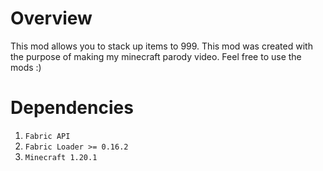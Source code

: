 # Overview
This mod allows you to stack up items to 999. This mod was created with the purpose of making my minecraft parody video. Feel free to use the mods :)

# Dependencies
1. ```Fabric API```
2. ```Fabric Loader >= 0.16.2```
3. ```Minecraft 1.20.1```
